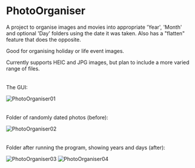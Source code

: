 # PhotoOrganiser

A project to organise images and movies into appropriate 'Year', 'Month' and optional 'Day' folders using the date it was taken.
Also has a "flatten" feature that does the opposite.

Good for organising holiday or life event images.

Currently supports HEIC and JPG images, but plan to include a more varied range of files.
\
\
\
The GUI:

![PhotoOrganiser01](https://user-images.githubusercontent.com/39208656/109409169-84a76780-79e4-11eb-8150-08173af1d591.png)
\
\
\
Folder of randomly dated photos (before):

![PhotoOrganiser02](https://user-images.githubusercontent.com/39208656/109409185-a274cc80-79e4-11eb-98ee-c7b585e76948.png)
\
\
\
Folder after running the program, showing years and days (after):

![PhotoOrganiser03](https://user-images.githubusercontent.com/39208656/109409196-b3bdd900-79e4-11eb-9f4f-bc9a92ef1e7a.png)
![PhotoOrganiser04](https://user-images.githubusercontent.com/39208656/109409198-b4ef0600-79e4-11eb-825d-e83a4b1d7cf8.png)
